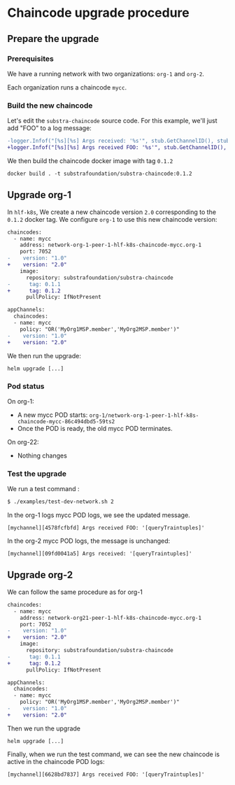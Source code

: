 # Chaincode upgrade procedure

## Prepare the upgrade

### Prerequisites

We have a running network with two organizations: `org-1` and `org-2`.

Each organization runs a chaincode `mycc`.

### Build the new chaincode

Let's edit the `substra-chaincode` source code. For this example, we'll just add "FOO" to a log message:

```diff
-logger.Infof("[%s][%s] Args received: '%s'", stub.GetChannelID(), stub.GetTxID()[:10], stub.GetStringArgs())
+logger.Infof("[%s][%s] Args received FOO: '%s'", stub.GetChannelID(), stub.GetTxID()[:10], stub.GetStringArgs())
```

We then build the chaincode docker image  with tag `0.1.2`

```
docker build . -t substrafoundation/substra-chaincode:0.1.2
```

## Upgrade org-1

In `hlf-k8s`, We create a new chaincode version `2.0` corresponding to the `0.1.2` docker tag. We configure `org-1` to use this new chaincode version:


```diff
chaincodes:
  - name: mycc
    address: network-org-1-peer-1-hlf-k8s-chaincode-mycc.org-1
    port: 7052
-    version: "1.0"
+    version: "2.0"
    image:
      repository: substrafoundation/substra-chaincode
-      tag: 0.1.1
+      tag: 0.1.2
      pullPolicy: IfNotPresent

appChannels:
  chaincodes:
  - name: mycc
    policy: "OR('MyOrg1MSP.member','MyOrg2MSP.member')"
-    version: "1.0"
+    version: "2.0"
```

We then run the upgrade:

```
helm upgrade [...]
```

### Pod status


On org-1:

- A new mycc POD starts: `org-1/network-org-1-peer-1-hlf-k8s-chaincode-mycc-86c494dbd5-59ts2`
- Once the POD is ready, the old mycc POD terminates.

On org-22:

- Nothing changes

### Test the upgrade

We run a test command :

```bash
$ ./examples/test-dev-network.sh 2
```

In the org-1 logs mycc POD logs, we see the updated message.

```
[mychannel][4578fcfbfd] Args received FOO: '[queryTraintuples]'
```

In the org-2 mycc POD logs, the message is unchanged:

```
[mychannel][09fd0041a5] Args received: '[queryTraintuples]'
```


## Upgrade org-2

We can follow the same procedure as for org-1


```diff
chaincodes:
  - name: mycc
    address: network-org21-peer-1-hlf-k8s-chaincode-mycc.org-1
    port: 7052
-    version: "1.0"
+    version: "2.0"
    image:
      repository: substrafoundation/substra-chaincode
-      tag: 0.1.1
+      tag: 0.1.2
      pullPolicy: IfNotPresent

appChannels:
  chaincodes:
  - name: mycc
    policy: "OR('MyOrg1MSP.member','MyOrg2MSP.member')"
-    version: "1.0"
+    version: "2.0"
```

Then we run the upgrade

```
helm upgrade [...]
```

Finally, when we run the test command, we can see the new chaincode is active in the chaincode POD logs:

```
[mychannel][6628bd7837] Args received FOO: '[queryTraintuples]'
```
